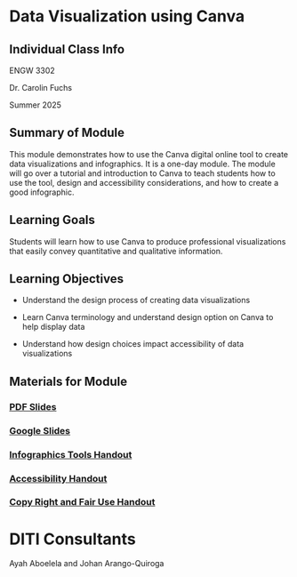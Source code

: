 <h1>Data Visualization using Canva</h1>

<h2>Individual Class Info</h2>

ENGW 3302

Dr. Carolin Fuchs

Summer 2025

<h2>Summary of Module</h2>

This module demonstrates how to use the Canva digital online tool to create data visualizations and infographics. It is a one-day module. The module will go over a tutorial and introduction to Canva to teach students how to use the tool, design and accessibility considerations, and how to create a good infographic. 

<h2>Learning Goals</h2>

Students will learn how to use Canva to produce professional visualizations that easily convey quantitative and qualitative information.

<h2>Learning Objectives</h2>

* Understand the design process of creating data visualizations

* Learn Canva terminology and understand design option on Canva to help display data

* Understand how design choices impact accessibility of data visualizations

<h2>Materials for Module</h2>


### [PDF Slides](https://github.com/NULabNortheastern/digitalassignmentshowcase/blob/main/data-visualization/su25-fuchs-engw3302-infographics/SU25-Fuchs-ENGW3302-Infographics.pdf)

### [Google Slides](https://docs.google.com/presentation/d/1driWlZy5sspGLrgTaLBXvBIfRVyZ_DCW7xYl2D3fgBs/edit?usp=sharing)

### [Infographics Tools Handout](https://github.com/NULabNortheastern/digitalassignmentshowcase/blob/master/handouts/data-visualization/Handout-Infographics_Tools.pdf)

### [Accessibility Handout](https://docs.google.com/document/d/1XAVk4nWyMzH2dEcxUuCb60kAogkYmLZ3nD0WiE0wFdo/edit?tab=t.0)

### [Copy Right and Fair Use Handout](https://docs.google.com/document/d/1oU4Ma9yelOsQ6f8OM2NiQkDG5T5pAKzyS_B8PsThqIQ/edit?tab=t.0)


<h1>DITI Consultants</h1>

Ayah Aboelela and Johan Arango-Quiroga 
